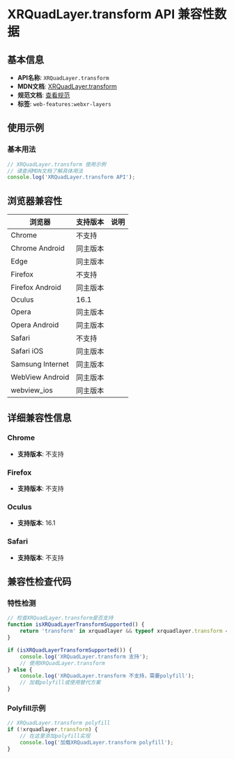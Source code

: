 # XRQuadLayer.transform API 兼容性数据

## 基本信息

- **API名称**: `XRQuadLayer.transform`
- **MDN文档**: [XRQuadLayer.transform](https://developer.mozilla.org/docs/Web/API/XRQuadLayer/transform)
- **规范文档**: [查看规范](https://immersive-web.github.io/layers/#dom-xrquadlayer-transform)
- **标签**: `web-features:webxr-layers`

## 使用示例

### 基本用法

```javascript
// XRQuadLayer.transform 使用示例
// 请查阅MDN文档了解具体用法
console.log('XRQuadLayer.transform API');
```

## 浏览器兼容性

| 浏览器 | 支持版本 | 说明 |
|--------|----------|------|
| Chrome | 不支持 |  |
| Chrome Android | 同主版本 |  |
| Edge | 同主版本 |  |
| Firefox | 不支持 |  |
| Firefox Android | 同主版本 |  |
| Oculus | 16.1 |  |
| Opera | 同主版本 |  |
| Opera Android | 同主版本 |  |
| Safari | 不支持 |  |
| Safari iOS | 同主版本 |  |
| Samsung Internet | 同主版本 |  |
| WebView Android | 同主版本 |  |
| webview_ios | 同主版本 |  |

## 详细兼容性信息

### Chrome

- **支持版本**: 不支持

### Firefox

- **支持版本**: 不支持

### Oculus

- **支持版本**: 16.1

### Safari

- **支持版本**: 不支持

## 兼容性检查代码

### 特性检测

```javascript
// 检查XRQuadLayer.transform是否支持
function isXRQuadLayerTransformSupported() {
    return 'transform' in xrquadlayer && typeof xrquadlayer.transform === 'function';
}

if (isXRQuadLayerTransformSupported()) {
    console.log('XRQuadLayer.transform 支持');
    // 使用XRQuadLayer.transform
} else {
    console.log('XRQuadLayer.transform 不支持，需要polyfill');
    // 加载polyfill或使用替代方案
}
```

### Polyfill示例

```javascript
// XRQuadLayer.transform polyfill
if (!xrquadlayer.transform) {
    // 在这里添加polyfill实现
    console.log('加载XRQuadLayer.transform polyfill');
}
```

